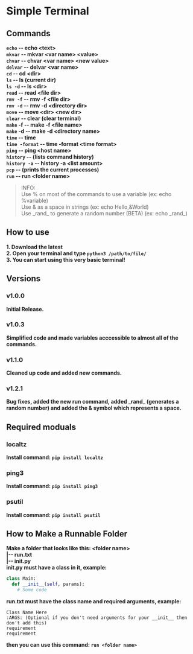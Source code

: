 # Simple Terminal

## Commands
**```echo``` -- echo \<text\>\
```mkvar``` -- mkvar \<var name\> \<value\>\
```chvar``` -- chvar \<var name\> \<new value\>\
```delvar``` -- delvar \<var name\>\
```cd``` -- cd \<dir\>\
```ls``` -- ls (current dir)\
```ls -d``` -- ls \<dir>\
```read``` -- read \<file dir>\
```rmv -f``` -- rmv -f \<file dir>\
```rmv -d``` -- rmv -d \<directory dir>\
```move``` -- move \<dir\> \<new dir\>\
```clear``` -- clear (clear terminal)\
```make``` -f -- make -f \<file name\>\
```make``` -d -- make -d \<directory name\>\
```time``` -- time\
```time -format``` -- time -format \<time format\>\
```ping``` -- ping \<host name\>\
```history``` -- (lists command history)\
```history -a``` -- history -a \<list amount\>\
```pcp``` -- (prints the current processes)\
```run``` -- run \<folder name>**

> INFO:\
> Use % on most of the commands to use a variable (ex: echo %variable)\
> Use & as a space in strings (ex: echo Hello,&World)\
> Use \_rand_ to generate a random number (BETA) (ex: echo \_rand_)

## How to use
**1. Download the latest\
2. Open your terminal and type ```python3 /path/to/file/```\
3. You can start using this very basic terminal!**
## Versions
### v1.0.0
**Initial Release.**
### v1.0.3
**Simplified code and made variables acccessible to almost all of the commands.**
### v1.1.0
**Cleaned up code and added new commands.**
### v1.2.1
**Bug fixes, added the new run command, added \_rand_ (generates a random number) and added the & symbol which represents a space.**

## Required moduals
### localtz
**Install command: ```pip install localtz```**
### ping3
**Install command: ```pip install ping3```**
### psutil
**Install command: ```pip install psutil```**

## How to Make a Runnable Folder
**Make a folder that looks like this:
\<folder name>\
|-- run.txt\
|-- init.py\
init.py must have a class in it, example:**

```python
class Main:
  def __init__(self, params):
    # Some code
  ```

**run.txt must have the class name and required arguments, example:**

```text
Class Name Here
:ARGS: (Optional if you don't need arguments for your __init__ then don't add this)
requirement
requirement
```
**then you can use this command: ```run <folder name>```**
